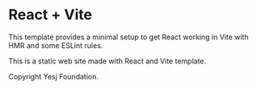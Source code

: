 # React + Vite

This template provides a minimal setup to get React working in Vite with HMR and some ESLint rules.

This is a static web site made with React and Vite template.

Copyright Yesj Foundation.
